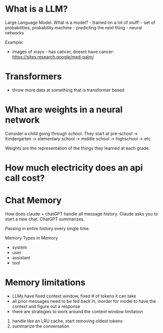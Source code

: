 # What is a LLM?
Large Language Model.
What is a model?
    - trained on a lot of stuff!
    - set of probabilities, probability machine
    - predicting the next thing 
    - neural networks

Example:
- images of xrays - has cancer, doesnt have cancer: https://sites.research.google/med-palm/

# Transformers
- throw more data at something that is transformer based

# What are weights in a neural network

Consider a child going through school. They start at pre-school -> Kindergarten -> elementary school -> middle school -> highschool -> etc.

Weights are the representation of the things they learned at each grade.

# How much electricity does an api call cost?


# Chat Memory
How does claude + chatGPT handle all message history. Claude asks you to start a new chat. ChatGPT summarizes.

Passing in entire history every single time.

Memory Types in Memory
- system
- user
- assistant
- tool

# Memory limitations
- LLMs have fixed context window, fixed # of tokens it can take
- all prior messages need to be fed back in, inorder for model to have the context and figure out a response
- there are strategies to work around the context window limitation
1. handle like an LRU cache, start removing oldest tokens
2. summarize the conversation